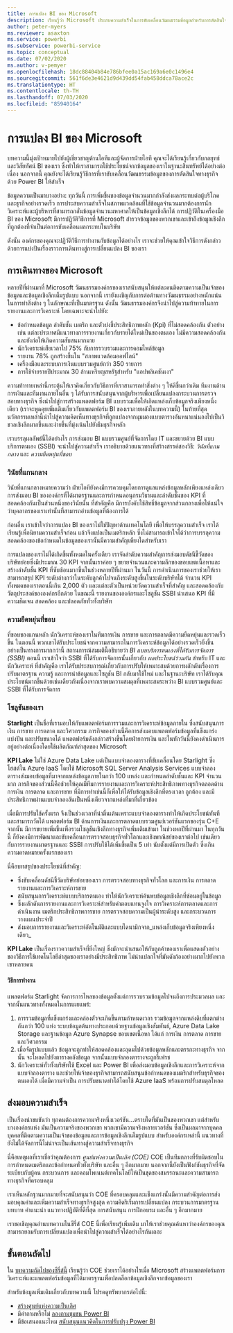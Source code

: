 ```yaml
---
title: การแปลง BI ของ Microsoft
description: เรียนรู้ว่า Microsoft ประสบความสำเร็จในการขับเคลื่อนวัฒนธรรมข้อมูลสำหรับการตัดสินใจทางธุรกิจได้อย่างไร ซึ่งอธิบายกลยุทธ์และวิสัยทัศน์ของพวกเขาสำหรับ BI
author: peter-myers
ms.reviewer: asaxton
ms.service: powerbi
ms.subservice: powerbi-service
ms.topic: conceptual
ms.date: 07/02/2020
ms.author: v-pemyer
ms.openlocfilehash: 18dc88404b84e786bfee0a15ac169a6e0c1496e4
ms.sourcegitcommit: 561f6de3e4621d9d439dd54fab458ddca78ace2c
ms.translationtype: HT
ms.contentlocale: th-TH
ms.lasthandoff: 07/03/2020
ms.locfileid: "85940164"
---
```

# <a name="microsofts-bi-transformation"></a>การแปลง BI ของ Microsoft

บทความนี้มุ่งเป้าหมายไปยังผู้เชี่ยวชาญด้านไอทีและผู้จัดการฝ่ายไอที คุณจะได้เรียนรู้เกี่ยวกับกลยุทธ์และวิสัยทัศน์ BI ของเรา ซึ่งทำให้เราสามารถใช้ประโยชน์จากข้อมูลของเราในฐานะสินทรัพย์ได้อย่างต่อเนื่อง นอกจากนี้ คุณยังจะได้เรียนรู้วิธีการที่เราขับเคลื่อนวัฒนธรรมข้อมูลของการตัดสินใจทางธุรกิจด้วย Power BI ให้สำเร็จ

ข้อมูลความเป็นมาบางอย่าง: ทุกวันนี้ การเพิ่มขึ้นของข้อมูลจำนวนมากกำลังส่งผลกระทบต่อผู้บริโภคและธุรกิจอย่างรวดเร็ว การประสบความสำเร็จในสภาพแวดล้อมที่ใช้ข้อมูลจำนวนมากต้องการนักวิเคราะห์และผู้บริหารที่สามารถกลั่นข้อมูลจำนวนมหาศาลให้เป็นข้อมูลเชิงลึกได้ การปฏิวัติในเครื่องมือ BI ของ Microsoft มีการปฏิวัติวิธีการที่ Microsoft สำรวจข้อมูลของพวกเขาและเข้าถึงข้อมูลเชิงลึกที่ถูกต้องที่จำเป็นต่อการขับเคลื่อนผลกระทบในบริษัท

ดังนั้น องค์กรของคุณจะปฏิวัติวิธีการทำงานกับข้อมูลได้อย่างไร เราจะช่วยให้คุณเข้าใจวิธีการดังกล่าวด้วยการแบ่งปันเรื่องราวการเดินทางสู่การเปลี่ยนแปลง BI ของเรา

## <a name="microsoft-journey"></a>การเดินทางของ Microsoft

หลายปีที่ผ่านมาที่ Microsoft วัฒนธรรมองค์กรของเราสนับสนุนให้แต่ละคนติดตามความเป็นเจ้าของข้อมูลและข้อมูลเชิงลึกเต็มรูปแบบ นอกจากนี้ เรายังเผชิญกับการต่อต้านทางวัฒนธรรมอย่างหนักแน่นในการทำสิ่งต่าง ๆ ในลักษณะที่เป็นมาตรฐาน ดังนั้น วัฒนธรรมองค์กรจึงนำไปสู่ความท้าทายในการรายงานและการวิเคราะห์ โดยเฉพาะจะนำไปยัง:

- ข้อกำหนดข้อมูล ลำดับชั้น เมตริก และตัวบ่งชี้ประสิทธิภาพหลัก (Kpi) ที่ไม่สอดคล้องกัน ตัวอย่างเช่น แต่ละประเทศมีแนวทางการรายงานเกี่ยวกับรายได้ใหม่เป็นของตนเอง ไม่มีความสอดคล้องกัน และยังก่อให้เกิดความสับสนมากมาย
- นักวิเคราะห์เสียเวลาไป 75% กับการรวบรวมและการคอมไพล์ข้อมูล
- รายงาน 78% ถูกสร้างขึ้นใน "สภาพแวดล้อมออฟไลน์"
- เครื่องมือและระบบการเงินแบบรวมศูนย์กว่า 350 รายการ
- การใช้จ่ายรายปีประมาณ 30 ล้านเหรียญสหรัฐสำหรับ "แอปพลิเคชันเงา"

ความท้าทายเหล่านี้กระตุ้นให้เราคิดเกี่ยวกับวิธีการที่เราสามารถทำสิ่งต่าง ๆ ให้ดีขึ้นกว่าเดิม ทีมงานด้านการเงินและทีมงานภายในอื่น ๆ ได้รับการสนับสนุนจากผู้บริหารเพื่อเปลี่ยนแปลงกระบวนการตรวจสอบทางธุรกิจ ซึ่งนำไปสู่การสร้างแพลตฟอร์ม BI แบบรวมเพื่อให้เกิดแหล่งเก็บข้อมูลจริงเพียงหนึ่งเดียว (เราจะพูดคุยเพิ่มเติมเกี่ยวกับแพลตฟอร์ม BI ของเราภายหลังในบทความนี้) ในท้ายที่สุด นวัตกรรมเหล่านี้นำไปสู่ความคิดเห็นทางธุรกิจที่ถูกแปลงจากมุมมองแบบตารางอันหนาแน่นลงไปเป็นวิชวลเชิงลึกมากขึ้นและง่ายขึ้นที่มุ่งเน้นไปยังธีมธุรกิจหลัก

เราบรรลุผลลัพธ์นี้ได้อย่างไร การส่งมอบ BI แบบรวมศูนย์ที่จัดการโดย IT และขยายด้วย BI แบบบริการตนเอง (SSBI) จะนำไปสู่ความสำเร็จ เราอธิบายด้วยแนวทางที่สร้างสรรค์สองวิธี: _วินัยที่แกนกลาง_ และ _ความยืดหยุ่นที่ขอบ_

### <a name="discipline-at-the-core"></a>วินัยที่แกนกลาง

วินัยที่แกนกลางหมายความว่า ฝ่ายไอทียังคงมีการควบคุมโดยการดูแลแหล่งข้อมูลหลักเพียงแหล่งเดียว การส่งมอบ BI ขององค์กรที่ได้มาตรฐานและการกำหนดอนุกรมวิธานและลำดับชั้นของ KPI ที่สอดคล้องกันเป็นส่วนหนึ่งของวินัยนั้น ที่สำคัญคือ มีการบังคับใช้สิทธิ์ข้อมูลจากส่วนกลางเพื่อให้แน่ใจว่าบุคลากรของเราเท่านั้นที่สามารถอ่านข้อมูลที่ต้องการได้

ก่อนอื่น เราเข้าใจว่าการแปลง BI ของเราไม่ใช่ปัญหาด้านเทคโนโลยี เพื่อให้บรรลุความสำเร็จ เราได้เรียนรู้เพื่อนิยามความสำเร็จก่อน แล้วจึงแปลเป็นเมตริกหลัก ซึ่งไม่สามารถเข้าใจได้ว่าการบรรลุความสอดคล้องของข้อกำหนดในข้อมูลของเรานั้นมีความสำคัญเพียงใดสำหรับเรา

การแปลงของเราไม่ได้เกิดขึ้นทั้งหมดในครั้งเดียว เราจัดลำดับความสำคัญการส่งมอบดัชนีชี้วัดของบริษัทย่อยซึ่งมีประมาณ 30 KPI จากนั้นเราค่อย ๆ ขยายจำนวนและความลึกของขอบเขตเนื้อหาและสร้างลำดับชั้น KPI ที่ซับซ้อนมากขึ้นในช่วงหลายปีที่ผ่านมา ในวันนี้ การดำเนินการของเราช่วยให้เราสามารถสรุป KPI ระดับล่างกว่าในระดับลูกค้าไปจนถึงระดับสูงขึ้นในระดับบริษัทได้ จำนวน KPI ทั้งหมดของเราตอนนี้เกิน 2,000 ตัว และแต่ละตัวเป็นหน่วยวัดความสำเร็จที่สำคัญ และสอดคล้องกับวัตถุประสงค์ขององค์กรอีกด้วย ในขณะนี้ รายงานขององค์กรและโซลูชัน SSBI นำเสนอ KPI ที่มีความชัดเจน สอดคล้อง และปลอดภัยทั่วทั้งบริษัท

### <a name="flexibility-at-the-edge"></a>ความยืดหยุ่นที่ขอบ

ที่ขอบของแกนหลัก นักวิเคราะห์ของเราในทีมการเงิน การขาย และการตลาดมีความยืดหยุ่นและรวดเร็วขึ้น ในตอนนี้ พวกเขาได้รับประโยชน์จากความสามารถในการวิเคราะห์ข้อมูลได้อย่างรวดเร็วยิ่งขึ้น อย่างเป็นทางการมากกว่านี้ สถานการณ์สมมตินี้อธิบายว่า _BI แบบบริการตนเองที่ได้รับการจัดการ (SSBI)_ ตอนนี้ เราเข้าใจว่า SSBI ที่ได้รับการจัดการนั้นเกี่ยวกับ _ผลประโยชน์ร่วมกัน_ สำหรับ IT และนักวิเคราะห์ ที่สำคัญคือ เราได้รับประสบการณ์เกี่ยวกับการปรับให้เหมาะสมด้วยการผลักดันเรื่องการปรับมาตรฐาน ความรู้ และการนำข้อมูลและโซลูชัน BI กลับมาใช้ใหม่ และในฐานะบริษัท เราได้รับคุณประโยชน์มากขึ้นด้วยเช่นเดียวกันเนื่องจากเราพบความสมดุลที่เหมาะสมระหว่าง BI แบบรวมศูนย์และ SSBI ที่ได้รับการจัดการ

### <a name="our-solution"></a>โซลูชันของเรา

**Starlight** เป็นชื่อที่เรามอบให้กับแพลตฟอร์มการรวมและการวิเคราะห์ข้อมูลภายใน ซึ่งสนับสนุนการเงิน การขาย การตลาด และวิศวกรรม ภารกิจของส่วนนี้คือการส่งมอบแพลตฟอร์มข้อมูลที่แข็งแกร่ง แบ่งปัน และปรับขนาดได้ แพลตฟอร์มดังกล่าวสร้างขึ้นโดยฝ่ายการเงิน และในทักวันนี้ยังคงดำเนินการอยู่อย่างต่อเนื่องโดยใช้ผลิตภัณฑ์ล่าสุดของ Microsoft

**KPI Lake** ไม่ใช่ Azure Data Lake แต่เป็นแบบจำลองตารางที่ขับเคลื่อนโดย Starlight ซึ่งโฮสต์ใน Azure IaaS โดยใช้ Microsoft SQL Server Analysis Services แบบจำลองตารางส่งมอบข้อมูลที่มาจากแหล่งข้อมูลภายในกว่า 100 แหล่ง และกำหนดลำดับชั้นและ KPI จำนวนมาก ภารกิจของส่วนนี้คือช่วยให้คุณมีทีมการรายงานและการวิเคราะห์ประสิทธิภาพทางธุรกิจตลอดด้านการเงิน การตลาด และการขาย ที่มีการทำเช่นนี้ก็เพื่อให้ได้รับข้อมูลเชิงลึกที่ตรงเวลา ถูกต้อง และมีประสิทธิภาพผ่านแบบจำลองอันเป็นหนึ่งเดียวจากแหล่งที่มาที่เกี่ยวข้อง

เมื่อมีการปรับใช้ครั้งแรก จึงเป็นช่วงเวลาที่น่าตื่นเต้นเพราะแบบจำลองตารางทำให้เกิดประโยชน์ทันทีและสามารถวัดได้ แพลตฟอร์ม BI ด้านการเงินและการตลาดแบบรวมศูนย์เวอร์ชันแรกของรุ่น C+E จากนั้น มีการขยายเพิ่มขึ้นเพื่อรวมโซลูชันเชิงลึกทางธุรกิจเพิ่มเติมเข้ามา ในช่วงหกปีที่ผ่านมา ในทุกวันนี้ ก็ยังคงมีการพัฒนาและขับเคลื่อนการตรวจสอบธุรกิจทั่วโลกและเชิงพาณิชย์ของเราต่อไป เช่นเดียวกับการรายงานมาตรฐานและ SSBI การปรับใช้ได้เพิ่มขึ้นเป็น 5 เท่า นับตั้งแต่มีการเปิดตัว ซึ่งเกินความคาดหมายครั้งแรกของเรา

นี่คือบทสรุปของประโยชน์ที่สำคัญ:

- ซึ่งขับเคลื่อนดัชนีชี้วัดบริษัทย่อยของเรา การตรวจสอบทางธุรกิจทั่วโลก และการเงิน การตลาด รายงานและการวิเคราะห์การขาย
- สนับสนุนการวิเคราะห์แบบบริการตนเอง ทำให้นักวิเคราะห์ค้นพบข้อมูลเชิงลึกที่ซ่อนอยู่ในข้อมูล
- ซึ่งผลักดันการรายงานและการวิเคราะห์สำหรับค่าตอบแทนจูงใจ การวิเคราะห์การตลาดและการดำเนินงาน เมตริกประสิทธิภาพการขาย การตรวจสอบความเป็นผู้นำระดับสูง และกระบวนการวางแผนประจำปี
- ส่งมอบการรายงานและวิเคราะห์อัตโนมัติและแบบไดนามิกจาก_แหล่งเก็บข้อมูลจริงเพียงหนึ่งเดียว_

**KPI Lake** เป็นเรื่องราวความสำเร็จที่ยิ่งใหญ่ ซึ่งมักจะนำเสนอให้กับลูกค้าของเราเพื่อแสดงตัวอย่างของวิธีการใช้เทคโนโลยีล่าสุดของเราอย่างมีประสิทธิภาพ ไม่น่าแปลกใจที่มันดังก้องอย่างมากไปยังพวกเขาหลายคน

#### <a name="how-it-works"></a>วิธีการทำงาน

แพลตฟอร์ม Starlight จัดการการไหลของข้อมูลตั้งแต่การรวบรวมข้อมูลไปจนถึงการประมวลผล และจากนั้นแนวทางทั้งหมดในการเผยแพร่:

1. การรวมข้อมูลที่แข็งแกร่งและคล่องตัวจะเกิดขึ้นตามกำหนดเวลา รวมข้อมูลจากแหล่งดิบที่แตกต่างกันกว่า 100 แห่ง ระบบข้อมูลต้นทางประกอบด้วยฐานข้อมูลเชิงสัมพันธ์, Azure Data Lake Storage และฐานข้อมูล Azure Synapse ขอบเขตเนื้อหา ได้แก่ การเงิน การตลาด การขาย และวิศวกรรม
2. เมื่อจัดรูปแบบแล้ว ข้อมูลจะถูกทำให้สอดคล้องและอุดมไปด้วยข้อมูลหลักและตรรกะทางธุรกิจ จากนั้น จะโหลดไปยังตารางคลังข้อมูล จากนั้นแบบจำลองตารางจะถูกรีเฟรช
3. นักวิเคราะห์ทั่วทั้งบริษัทใช้ Excel และ Power BI เพื่อส่งมอบข้อมูลเชิงลึกและการวิเคราะห์จากแบบจำลองตาราง และช่วยให้เจ้าของธุรกิจสามารถสนับสนุนข้อกำหนดของเมตริกสำหรับธุรกิจของตนเองได้ เมื่อมีความจำเป็น การปรับขนาดทำได้โดยใช้ Azure IaaS พร้อมการปรับสมดุลโหลด

## <a name="deliver-success"></a>ส่งมอบความสำเร็จ

เป็นเรื่องน่าขบขันว่า ทุกคนต้องการความจริงหนึ่งเวอร์ชัน...ตราบใดที่มันเป็นของพวกเขา แต่สำหรับบางองค์กรแห่ง มันเป็นความจริงของพวกเขา พวกเขามีความจริงหลายเวอร์ชัน ซึ่งเป็นผลมาจากบุคคลบุคคลที่ติดตามความเป็นเจ้าของข้อมูลและการข้อมูลเชิงลึกเต็มรูปแบบ สำหรับองค์กรเหล่านี้ แนวทางที่ยังไม่ได้จัดการนี้ไม่น่าจะเป็นเส้นทางสู่ความสำเร็จทางธุรกิจ

นี่คือเหตุผลที่เราเชื่อว่าคุณต้องการ _ศูนย์แห่งความเป็นเลิศ (COE)_ COE เป็นทีมกลางที่รับผิดชอบในการกำหนดเมตริกและข้อกำหนดทั่วทั้งบริษัท และอื่น ๆ อีกมากมาย นอกจากนี้ยังเป็นฟังก์ชันธุรกิจที่จัดระเบียบกับผู้คน กระบวนการ และคอมโพเนนต์เทคโนโลยีให้เป็นชุดของสมรรถนะและความสามารถทางธุรกิจที่ครอบคลุม

เราเห็นหลักฐานมากมายที่จะสนับสนุนว่า COE ที่ครอบคลุมและแข็งแกร่งนั้นมีความสำคัญต่อการส่งมอบคุณค่าและเพิ่มความสำเร็จทางธุรกิจสูงสุด ความคิดริเริ่มการเปลี่ยนแปลง กระบวนการมาตรฐาน บทบาท คำแนะนำ แนวทางปฏิบัติที่ดีที่สุด การสนับสนุน การฝึกอบรม และอื่น ๆ อีกมากมาย

เราขอเชิญคุณอ่านบทความในซีรี่ส์ COE นี้เพื่อเรียนรู้เพิ่มเติม มาให้เราช่วยคุณค้นหาว่าองค์กรของคุณสามารถยอมรับการเปลี่ยนแปลงเพื่อนำไปสู่ความสำเร็จได้อย่างไรกันเถอะ

## <a name="next-steps"></a>ขั้นตอนถัดไป

ใน [บทความถัดไปของซีรี่ส์นี้](center-of-excellence-establish.md) เรียนรู้ว่า COE ช่วยเราได้อย่างไรเมื่อ Microsoft สร้างแพลตฟอร์มการวิเคราะห์และแพลตฟอร์มข้อมูลที่ได้มาตรฐานเพื่อปลดล็อกข้อมูลเชิงลึกจากข้อมูลของเรา

สำหรับข้อมูลเพิ่มเติมเกี่ยวกับบทความนี้ โปรดดูทรัพยากรต่อไปนี้:

- [สร้างศูนย์แห่งความเป็นเลิศ](center-of-excellence-establish.md)
- มีคำถามหรือไม่ [ลองถามชุมชน Power BI](https://community.powerbi.com/)
- มีข้อเสนอแนะไหม [สนับสนุนแนวคิดในการปรับปรุง Power BI](https://ideas.powerbi.com/)
